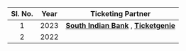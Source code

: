 
| Sl. No.| Year| Ticketing Partner 
| :-------------: |:-------------:| :-----:| 
1 | 2023 |   **[South Indian Bank](https://feebook.southindianbank.com/FeeBookUser/kntbr)** , **[Ticketgenie](https://in.ticketgenie.in/Events/69th-Nehru-Trophy-Boat-Race-2023)**   | 
  2 |    2022   |   | 
